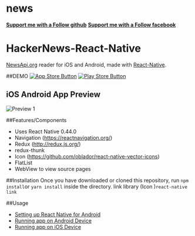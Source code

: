 # news
[**Support me with a Follow github**](https://github.com/luulam)
[**Support me with a Follow facebook**](https://www.facebook.com/luu.bang.77)

# HackerNews-React-Native  

[NewsApi.org](https://newsapi.org/) reader for iOS and Android, made with [React-Native](https://github.com/facebook/react-native).

##DEMO
[![App Store Button](http://imgur.com/y8PTxr9.png "App Store Button")]()
[![Play Store Button](http://imgur.com/utWa1co.png "Play Store Button")]()

## iOS Android App Preview
![Preview 1](https://media.giphy.com/media/l0Iy9ObPrxn01gIDe/giphy.gif )

##Features/Components
- Uses React Native 0.44.0
- Navigation (https://reactnavigation.org/)
- Redux (http://redux.js.org/)
- redux-thunk
- Icon (https://github.com/oblador/react-native-vector-icons)
- FlatList
- WebView to view source pages

##Installation
Once you have downloaded or cloned this repository, 
run `npm install`or `yarn install` inside the directory.
link library (Icon )`react-native link`

##Usage
- [Setting up React Native for Android](https://facebook.github.io/react-native/docs/android-setup.html#content)
- [Running app on Android Device](https://facebook.github.io/react-native/docs/running-on-device-android.html#content)
- [Running app on iOS Device](https://facebook.github.io/react-native/docs/running-on-device-ios.html#content)